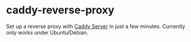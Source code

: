 # caddy-reverse-proxy
Set up a reverse proxy with [Caddy Server](https://github.com/caddyserver/caddy) in just a few minutes. Currently only works under Ubuntu/Debian.
